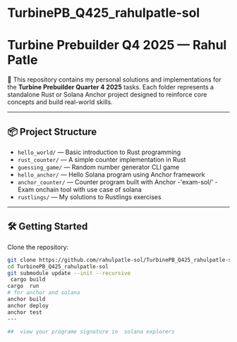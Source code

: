 # TurbinePB_Q425_rahulpatle-sol
# Turbine Prebuilder Q4 2025 — Rahul Patle

🚀 This repository contains my personal solutions and implementations for the **Turbine Prebuilder Quarter 4 2025** tasks. Each folder represents a standalone Rust or Solana Anchor project designed to reinforce core concepts and build real-world skills.

---

## 📦 Project Structure

- `hello_world/` — Basic introduction to Rust programming
- `rust_counter/` — A simple counter implementation in Rust
- `guessing_game/` — Random number generator CLI game
- `hello_anchor/` — Hello Solana program using Anchor framework
- `anchor_counter/` — Counter program built with Anchor
-'exam-sol/'  -  Exam  onchain tool with use case of solana
- `rustlings/` — My solutions to Rustlings exercises

---

## 🛠️ Getting Started

Clone the repository:

```bash
git clone https://github.com/rahulpatle-sol/TurbinePB_Q425_rahulpatle-sol.git
cd TurbinePB_Q425_rahulpatle-sol
git submodule update --init --recursive
 cargo build
cargo  run
# for anchor and solana
anchor build
anchor deploy
anchor test
---

##  view your programe signature in  solana explorers
